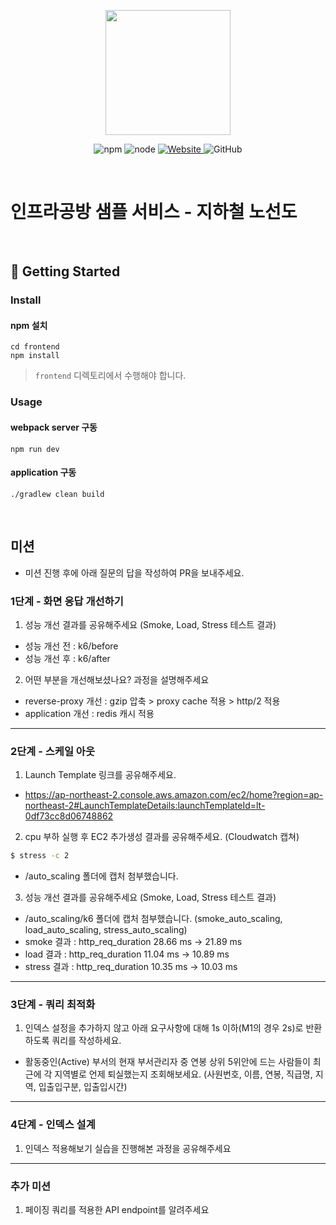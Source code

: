 <p align="center">
    <img width="200px;" src="https://raw.githubusercontent.com/woowacourse/atdd-subway-admin-frontend/master/images/main_logo.png"/>
</p>
<p align="center">
  <img alt="npm" src="https://img.shields.io/badge/npm-%3E%3D%205.5.0-blue">
  <img alt="node" src="https://img.shields.io/badge/node-%3E%3D%209.3.0-blue">
  <a href="https://edu.nextstep.camp/c/R89PYi5H" alt="nextstep atdd">
    <img alt="Website" src="https://img.shields.io/website?url=https%3A%2F%2Fedu.nextstep.camp%2Fc%2FR89PYi5H">
  </a>
  <img alt="GitHub" src="https://img.shields.io/github/license/next-step/atdd-subway-service">
</p>

<br>

# 인프라공방 샘플 서비스 - 지하철 노선도

<br>

## 🚀 Getting Started

### Install
#### npm 설치
```
cd frontend
npm install
```
> `frontend` 디렉토리에서 수행해야 합니다.

### Usage
#### webpack server 구동
```
npm run dev
```
#### application 구동
```
./gradlew clean build
```
<br>

## 미션

* 미션 진행 후에 아래 질문의 답을 작성하여 PR을 보내주세요.


### 1단계 - 화면 응답 개선하기
1. 성능 개선 결과를 공유해주세요 (Smoke, Load, Stress 테스트 결과)
* 성능 개선 전 : k6/before 
* 성능 개선 후 : k6/after

2. 어떤 부분을 개선해보셨나요? 과정을 설명해주세요
* reverse-proxy 개선 : gzip 압축 > proxy cache 적용 > http/2 적용
* application 개선 : redis 캐시 적용

---

### 2단계 - 스케일 아웃

1. Launch Template 링크를 공유해주세요.
* https://ap-northeast-2.console.aws.amazon.com/ec2/home?region=ap-northeast-2#LaunchTemplateDetails:launchTemplateId=lt-0df73cc8d06748862

2. cpu 부하 실행 후 EC2 추가생성 결과를 공유해주세요. (Cloudwatch 캡쳐)

```sh
$ stress -c 2
```
* /auto_scaling 폴더에 캡처 첨부했습니다.

3. 성능 개선 결과를 공유해주세요 (Smoke, Load, Stress 테스트 결과)
* /auto_scaling/k6 폴더에 캡처 첨부했습니다.
  (smoke_auto_scaling, load_auto_scaling, stress_auto_scaling)
* smoke  결과 : http_req_duration 28.66 ms -> 21.89 ms
* load   결과 : http_req_duration 11.04 ms -> 10.89 ms
* stress 결과 : http_req_duration 10.35 ms -> 10.03 ms

---

### 3단계 - 쿼리 최적화

1. 인덱스 설정을 추가하지 않고 아래 요구사항에 대해 1s 이하(M1의 경우 2s)로 반환하도록 쿼리를 작성하세요.

- 활동중인(Active) 부서의 현재 부서관리자 중 연봉 상위 5위안에 드는 사람들이 최근에 각 지역별로 언제 퇴실했는지 조회해보세요. (사원번호, 이름, 연봉, 직급명, 지역, 입출입구분, 입출입시간)

---

### 4단계 - 인덱스 설계

1. 인덱스 적용해보기 실습을 진행해본 과정을 공유해주세요

---

### 추가 미션

1. 페이징 쿼리를 적용한 API endpoint를 알려주세요
